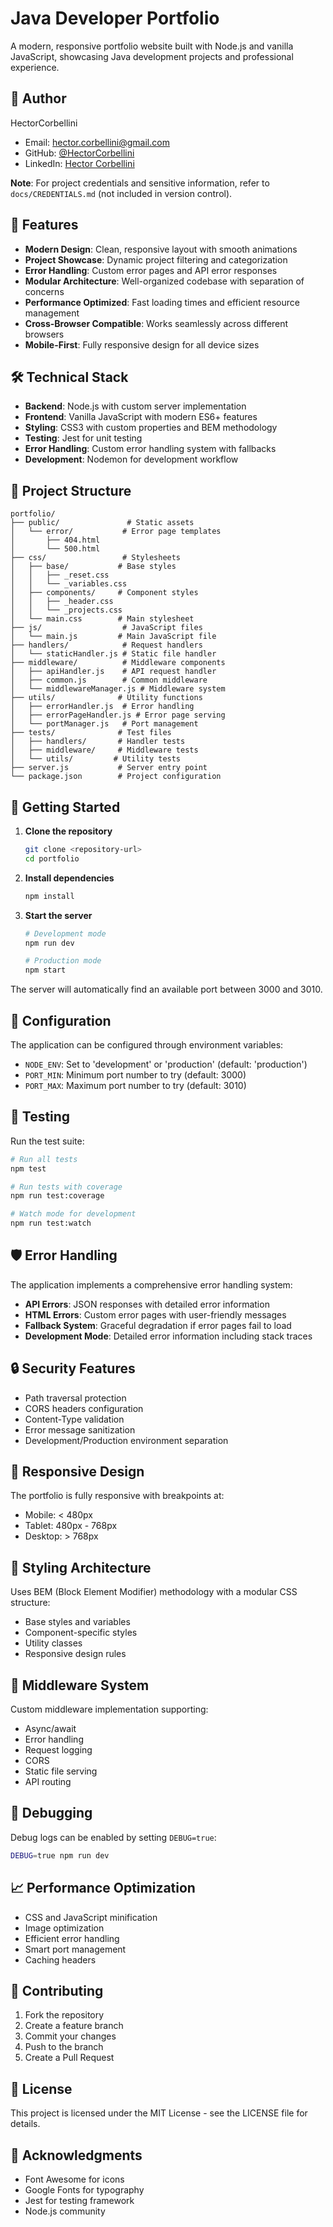 # Java Developer Portfolio

A modern, responsive portfolio website built with Node.js and vanilla JavaScript, showcasing Java development projects and professional experience.

## 👤 Author

HectorCorbellini
- Email: hector.corbellini@gmail.com
- GitHub: [@HectorCorbellini](https://github.com/HectorCorbellini)
- LinkedIn: [Hector Corbellini](https://linkedin.com/in/hectorcorbellini)

**Note**: For project credentials and sensitive information, refer to `docs/CREDENTIALS.md` (not included in version control).

## 🚀 Features

- **Modern Design**: Clean, responsive layout with smooth animations
- **Project Showcase**: Dynamic project filtering and categorization
- **Error Handling**: Custom error pages and API error responses
- **Modular Architecture**: Well-organized codebase with separation of concerns
- **Performance Optimized**: Fast loading times and efficient resource management
- **Cross-Browser Compatible**: Works seamlessly across different browsers
- **Mobile-First**: Fully responsive design for all device sizes

## 🛠️ Technical Stack

- **Backend**: Node.js with custom server implementation
- **Frontend**: Vanilla JavaScript with modern ES6+ features
- **Styling**: CSS3 with custom properties and BEM methodology
- **Testing**: Jest for unit testing
- **Error Handling**: Custom error handling system with fallbacks
- **Development**: Nodemon for development workflow

## 📁 Project Structure

```
portfolio/
├── public/               # Static assets
│   └── error/           # Error page templates
│       ├── 404.html
│       └── 500.html
├── css/                 # Stylesheets
│   ├── base/           # Base styles
│   │   ├── _reset.css
│   │   └── _variables.css
│   ├── components/     # Component styles
│   │   ├── _header.css
│   │   └── _projects.css
│   └── main.css        # Main stylesheet
├── js/                  # JavaScript files
│   └── main.js         # Main JavaScript file
├── handlers/            # Request handlers
│   └── staticHandler.js # Static file handler
├── middleware/          # Middleware components
│   ├── apiHandler.js    # API request handler
│   ├── common.js        # Common middleware
│   └── middlewareManager.js # Middleware system
├── utils/              # Utility functions
│   ├── errorHandler.js  # Error handling
│   ├── errorPageHandler.js # Error page serving
│   └── portManager.js   # Port management
├── tests/              # Test files
│   ├── handlers/       # Handler tests
│   ├── middleware/     # Middleware tests
│   └── utils/         # Utility tests
├── server.js           # Server entry point
└── package.json        # Project configuration
```

## 🚦 Getting Started

1. **Clone the repository**
   ```bash
   git clone <repository-url>
   cd portfolio
   ```

2. **Install dependencies**
   ```bash
   npm install
   ```

3. **Start the server**
   ```bash
   # Development mode
   npm run dev

   # Production mode
   npm start
   ```

The server will automatically find an available port between 3000 and 3010.

## 🔧 Configuration

The application can be configured through environment variables:

- `NODE_ENV`: Set to 'development' or 'production' (default: 'production')
- `PORT_MIN`: Minimum port number to try (default: 3000)
- `PORT_MAX`: Maximum port number to try (default: 3010)

## 🧪 Testing

Run the test suite:
```bash
# Run all tests
npm test

# Run tests with coverage
npm run test:coverage

# Watch mode for development
npm run test:watch
```

## 🛡️ Error Handling

The application implements a comprehensive error handling system:

- **API Errors**: JSON responses with detailed error information
- **HTML Errors**: Custom error pages with user-friendly messages
- **Fallback System**: Graceful degradation if error pages fail to load
- **Development Mode**: Detailed error information including stack traces

## 🔒 Security Features

- Path traversal protection
- CORS headers configuration
- Content-Type validation
- Error message sanitization
- Development/Production environment separation

## 📱 Responsive Design

The portfolio is fully responsive with breakpoints at:
- Mobile: < 480px
- Tablet: 480px - 768px
- Desktop: > 768px

## 🎨 Styling Architecture

Uses BEM (Block Element Modifier) methodology with a modular CSS structure:
- Base styles and variables
- Component-specific styles
- Utility classes
- Responsive design rules

## 🔄 Middleware System

Custom middleware implementation supporting:
- Async/await
- Error handling
- Request logging
- CORS
- Static file serving
- API routing

## 🐛 Debugging

Debug logs can be enabled by setting `DEBUG=true`:
```bash
DEBUG=true npm run dev
```

## 📈 Performance Optimization

- CSS and JavaScript minification
- Image optimization
- Efficient error handling
- Smart port management
- Caching headers

## 🤝 Contributing

1. Fork the repository
2. Create a feature branch
3. Commit your changes
4. Push to the branch
5. Create a Pull Request

## 📝 License

This project is licensed under the MIT License - see the LICENSE file for details.

## 🙏 Acknowledgments

- Font Awesome for icons
- Google Fonts for typography
- Jest for testing framework
- Node.js community
